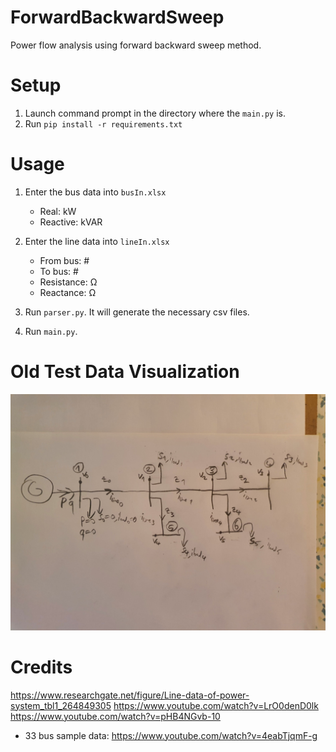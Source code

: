 # ForwardBackwardSweep
 Power flow analysis using forward backward sweep method.

# Setup
1. Launch command prompt in the directory where the `main.py` is.
2. Run `pip install -r requirements.txt`

# Usage
1. Enter the bus data into `busIn.xlsx` 
    - Real: kW
    - Reactive: kVAR

2. Enter the line data into `lineIn.xlsx` 
    - From bus: #
    - To bus: #
    - Resistance: Ω
    - Reactance: Ω

3. Run  `parser.py`. It will generate the necessary csv files.

4. Run  `main.py`.

# Old Test Data Visualization
![test data image](./pics/oldDataHandwritten.jpg)

# Credits

https://www.researchgate.net/figure/Line-data-of-power-system_tbl1_264849305
https://www.youtube.com/watch?v=LrO0denD0lk
https://www.youtube.com/watch?v=pHB4NGvb-10

- 33 bus sample data: https://www.youtube.com/watch?v=4eabTjqmF-g